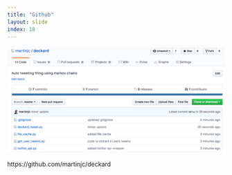 ```yaml
---
title: "Github"
layout: slide
index: 18
---
```


<section>
    <img style="max-height: 60%;" src="media/github.png" alt="">
    <p>https://github.com/martinjc/deckard</p>
</section>
